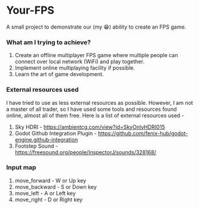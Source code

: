 # Your-FPS
A small project to demonstrate our (my 😁) ability to create an FPS game.

### What am I trying to achieve?
1. Create an offline multiplayer FPS game where multiple people can connect over local network (WiFi) and play together.
2. Implement online multiplaying facility if possible.
3. Learn the art of game development. 

### External resources used
I have tried to use as less external resources as possible. However, I am not a master of all trader, so I have used some tools and resources found online, almost all of them free. 
Here is a list of external resources used - 
1. Sky HDRI - https://ambientcg.com/view?id=SkyOnlyHDRI015
2. Godot Github Integration Plugin - https://github.com/fenix-hub/godot-engine.github-integration
3. Footstep Sound - https://freesound.org/people/InspectorJ/sounds/328168/

### Input map
1. move_forward - W or Up key
2. move_backward - S or Down key
3. move_left - A or Left key
4. move_right - D or Right key
